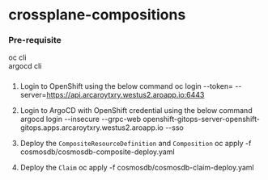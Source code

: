 # crossplane-compositions
### Pre-requisite
oc cli  
argocd cli  

### 
1. Login to OpenShift using the below command
    oc login --token=<your-token> --server=https://api.arcaroytxry.westus2.aroapp.io:6443

2. Login to ArgoCD with OpenShift credential using the below command
    argocd login --insecure --grpc-web openshift-gitops-server-openshift-gitops.apps.arcaroytxry.westus2.aroapp.io --sso

3. Deploy the `CompositeResourceDefinition` and `Composition`
    oc apply -f cosmosdb/cosmosdb-composite-deploy.yaml

4. Deploy the `Claim`
    oc apply -f cosmosdb/cosmosdb-claim-deploy.yaml
